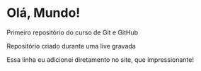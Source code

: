 # Olá, Mundo!
 Primeiro repositório do curso de Git e GitHub

 Repositório criado durante uma live gravada

Essa linha eu adicionei diretamento no site, que impressionante!
